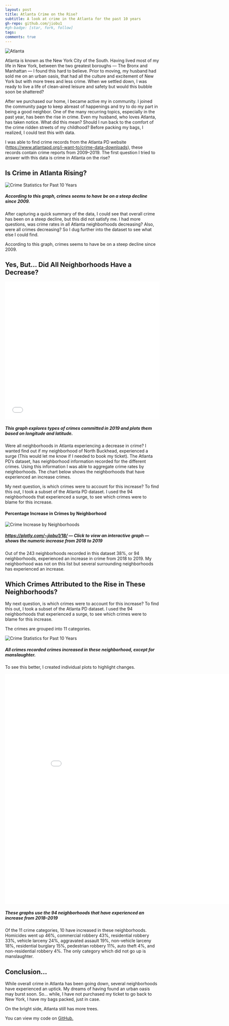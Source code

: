```yaml
---
layout: post
title: Atlanta Crime on the Rise?
subtitle: A look at crime in the Atlanta for the past 10 years
gh-repo: github.com/jiobu1
#gh-badge: [star, fork, follow]
tags:
comments: true
---
```


<img src = "../img/unit1/atlanta.png" alt="Atlanta" class="center">

<p>Atlanta is known as the New York City of the South. Having lived most of my life in New York, between the two greatest boroughs — The Bronx and Manhattan — I found this hard to believe. Prior to moving, my husband had sold me on an urban oasis, that had all the culture and excitement of New York but with more trees and less crime. When we settled down, I was ready to live a life of clean-aired leisure and safety but would this bubble soon be shattered?</p>

<p>After we purchased our home, I became active my in community. I joined the community page to keep abreast of happenings and try to do my part in being a good neighbor. One of the many recurring topics, especially in the past year, has been the rise in crime. Even my husband, who loves Atlanta, has taken notice. What did this mean? Should I run back to the comfort of the crime ridden streets of my childhood? Before packing my bags, I realized, I could test this with data.</p>

<p>I was able to find crime records from the Atlanta PD website (<a href="https://www.atlantapd.org/i-want-to/crime-data-downloads" target="blank">https://www.atlantapd.org/i-want-to/crime-data-downloads</a>), these records contain crime reports from 2009–2019. The first question I tried to answer with this data is crime in Atlanta on the rise?</p>

<h2>Is Crime in Atlanta Rising?</h2>

<img src="../img/unit1/change_over_years.png" alt="Crime Statistics for Past 10 Years">
<h5>According to this graph, crimes seems to have be on a steep decline since 2009.</h5>

<p>After capturing a quick summary of the data, I could see that overall crime has been on a steep decline, but this did not satisfy me. I had more questions, was crime rates in all Atlanta neighborhoods decreasing? Also, were all crimes decreasing? So I dug further into the dataset to see what else I could find.</p>

<p>According to this graph, crimes seems to have be on a steep decline since 2009.</p>

<h2>Yes, But… Did All Neighborhoods Have a Decrease?</h2>

<div class="video-container">
<iframe id="igraph" scrolling="no" style="border:none;" seamless="seamless" src="../img/index.html" height="450" width="100%"></iframe>
<h5>This graph explores types of crimes committed in 2019 and plots them based on longitude and latitude.</h5>
</div>

<p>Were all neighborhoods in Atlanta experiencing a decrease in crime? I wanted find out if my neighborhood of North Buckhead, experienced a surge (This would let me know if I needed to book my ticket). The Atlanta PD’s dataset, has neighborhood information recorded for the different crimes. Using this information I was able to aggregate crime rates by neighborhoods. The chart below shows the neighborhoods that have experienced an increase crimes.</p>

<p>My next question, is which crimes were to account for this increase? To find this out, I took a subset of the Atlanta PD dataset. I used the 94 neighborhoods that experienced a surge, to see which crimes were to blame for this increase.</p>

<h4>Percentage Increase in Crimes by Neighborhood</h4>
<img src="../img/unit1/crime_neighborhood.png" alt="Crime Increase by Neighborhoods">
<h5> <a href = "https://plotly.com/~jiobu1/18/" target="blank">https://plotly.com/~jiobu1/18/</a> — Click to view an interactive graph — shows the numeric increase from 2018 to 2019</h5>

<p>Out of the 243 neighborhoods recorded in this dataset 38%, or 94 neighborhoods, experienced an increase in crime from 2018 to 2019. My neighborhood was not on this list but several surrounding neighborhoods has experienced an increase.</p>

<h2>Which Crimes Attributed to the Rise in These Neighborhoods?</h2>

<p>My next question, is which crimes were to account for this increase? To find this out, I took a subset of the Atlanta PD dataset. I used the 94 neighborhoods that experienced a surge, to see which crimes were to blame for this increase.</p>

<p>The crimes are grouped into 11 categories.</p>

<img src="../img/unit1/ucr_literal.png" alt="Crime Statistics for Past 10 Years">
<h5>All crimes recorded crimes increased in these neighborhood, except for manslaughter.</h5>

<p>To see this better, I created individual plots to highlight changes.</p>

<div class = "video-container">
<iframe width="900" height="750" frameborder="0" scrolling="no" src="//plotly.com/~jiobu1/21.embed"></iframe>
<h5>These graphs use the 94 neighborhoods that have experienced an increase from 2018–2019</h5>
</div>

<p>Of the 11 crime categories, 10 have increased in these neighborhoods. Homicides went up 46%, commercial robbery 43%, residential robbery 33%, vehicle larceny 24%, aggravated assault 19%, non-vehicle larceny 18%, residential burglary 15%, pedestrian robbery 11%, auto theft 4%, and non-residential robbery 4%. The only category which did not go up is manslaughter.</p>

<h2>Conclusion…</h2>

<p>While overall crime in Atlanta has been going down, several neighborhoods have experienced an uptick. My dreams of having found an urban oasis may burst soon. So… while, I have not purchased my ticket to go back to New York, I have my bags packed, just in case.</p>

<p>On the bright side, Atlanta still has more trees.</p>

<p>You can view my code on <a href = "https://github.com/jiobu1/DS-Unit-1-Sprint-4-Data-Storytelling-Portfolio-Project/blob/master/Jisha_Obukwelu_Unit_1_Data_Storytelling_Project.ipynb" target="None"> GitHub.</a></p>
